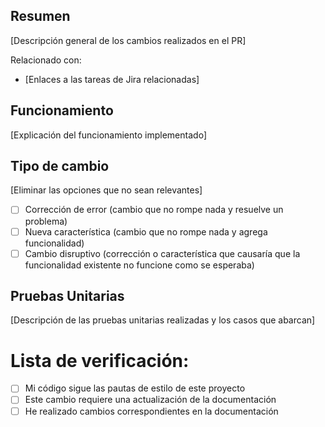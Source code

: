 ## Resumen
[Descripción general de los cambios realizados en el PR]

Relacionado con:
- [Enlaces a las tareas de Jira relacionadas]

## Funcionamiento
[Explicación del funcionamiento implementado]

## Tipo de cambio
[Eliminar las opciones que no sean relevantes]

- [ ] Corrección de error (cambio que no rompe nada y resuelve un problema)
- [ ] Nueva característica (cambio que no rompe nada y agrega funcionalidad)
- [ ] Cambio disruptivo (corrección o característica que causaría que la funcionalidad existente no funcione como se esperaba)

## Pruebas Unitarias
[Descripción de las pruebas unitarias realizadas y los casos que abarcan]

# Lista de verificación:

- [ ] Mi código sigue las pautas de estilo de este proyecto
- [ ] Este cambio requiere una actualización de la documentación
- [ ] He realizado cambios correspondientes en la documentación
